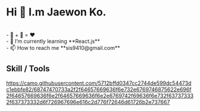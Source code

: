 # Hi 👋 I.m Jaewon Ko.


</br>
- 🥩 + 🍺 = ❤️ </br>
- 🌱 I’m currently learning **React.js** </br>
- 📫 How to reach me **sis9410@gmail.com** </br>

## Skill / Tools
https://camo.githubusercontent.com/5712bffd0347cc2744de599dc54473dc1ebbfe82/68747470733a2f2f64657669636f6e732e6769746875622e696f2f64657669636f6e2f64657669636f6e2e6769742f69636f6e732f637373332f637373332d6f726967696e616c2d776f72646d61726b2e737667
